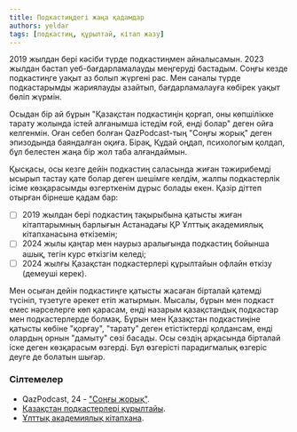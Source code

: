 ```yaml
---
title: Подкастиңдегі жаңа қадамдар
authors: yeldar
tags: [подкастиң, құрылтай, кітап жазу]
---
```


2019 жылдан бері кәсіби түрде подкастиңмен айналысамын. 2023 жылдан бастап уеб-бағдарламалауды меңгеруді бастадым. Соңғы кезде подкастиңге уақыт аз болып жүргені рас. Мен саналы түрде подкастарымды жариялауды азайтып, бағдарламалауға көбірек уақыт бөліп жүрмін.

Осыдан бір ай бұрын "Қазақстан подкастиңін қорғап, оны көпшілікке тарату жолында істей алғанымша істедім ғой, енді болар" деген ойға келгенмін. Оған себеп болған QazPodcast-тың "Соңғы жорық" деген эпизодында баяндалған оқиға. Бірақ, Құдай оңдап, психологым қолдап, бұл белестен жаңа бір жол таба алғандаймын.

<!--truncate-->

Қысқасы, осы кезге дейін подкастиң саласында жиған тәжирибемді ысырып тастау қате болар деген шешімге келдім, жалпы подкастерлік ісіме көзқарасымды өзгерткенім дұрыс болады екен. Қазір діттеп отырған бірнеше қадам бар:

- [ ] 2019 жылдан бері подкастиң тақырыбына қатысты жиған кітаптарымның барлығын Астанадағы ҚР Ұлттық академиялық кітапханасына өткіземін;
- [ ] 2024 жылы қаңтар мен наурыз аралығында подкастиң бойынша ашық, тегін курс өткізгім келеді;
- [ ] 2024 жылғы Қазақстан подкастерлері құрылтайын офлайн өткізу (демеуші керек).

Мен осыған дейін подкастиңге қатысты жасаған бірталай қатемді түсініп, түзетуге әрекет етіп жатырмын. Мысалы, бұрын мен подкаст емес нәрселерге көп қарасам, енді назарым қазақстандық подкастар мен подкастерлерде болмақ. Бұрын мен Қазақстан подкастиңіне қатысты көбіне "қорғау", "тарату" деген етістіктерді қолдансам, енді олардың орнын "дамыту" сөзі басады. Осы сөздің арқасында бірталай іске деген көзқарасым өзгерді. Бұл өзгерісті парадигмалық өзгеріс деуге де болатын шығар.

### Сілтемелер

- QazPodcast, 24 - ["Соңғы жорық"](https://feeds.podcasting.center/podcast/24-last-march).
- [Қазақстан подкастерлері құрылтайы](/quryltai).
- [Ұлттық академиялық кітапхана](https://nabrk.kz/).
